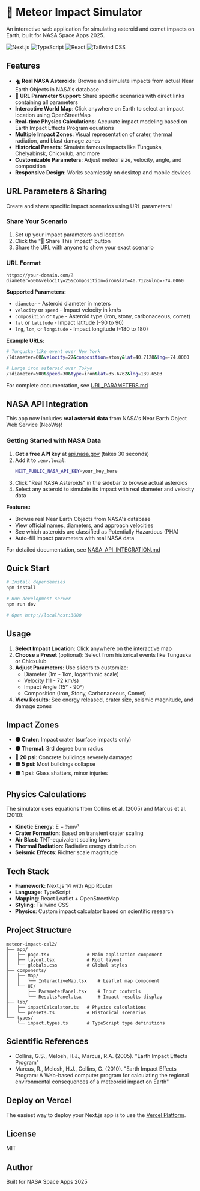 # 🌠 Meteor Impact Simulator

An interactive web application for simulating asteroid and comet impacts on Earth, built for NASA Space Apps 2025.

![Next.js](https://img.shields.io/badge/Next.js-14-black)
![TypeScript](https://img.shields.io/badge/TypeScript-5-blue)
![React](https://img.shields.io/badge/React-18-blue)
![Tailwind CSS](https://img.shields.io/badge/Tailwind-3-38bdf8)

## Features

- **🛸 Real NASA Asteroids**: Browse and simulate impacts from actual Near Earth Objects in NASA's database
- **🔗 URL Parameter Support**: Share specific scenarios with direct links containing all parameters
- **Interactive World Map**: Click anywhere on Earth to select an impact location using OpenStreetMap
- **Real-time Physics Calculations**: Accurate impact modeling based on Earth Impact Effects Program equations
- **Multiple Impact Zones**: Visual representation of crater, thermal radiation, and blast damage zones
- **Historical Presets**: Simulate famous impacts like Tunguska, Chelyabinsk, Chicxulub, and more
- **Customizable Parameters**: Adjust meteor size, velocity, angle, and composition
- **Responsive Design**: Works seamlessly on desktop and mobile devices

## URL Parameters & Sharing

Create and share specific impact scenarios using URL parameters!

### Share Your Scenario
1. Set up your impact parameters and location
2. Click the "🔗 Share This Impact" button
3. Share the URL with anyone to show your exact scenario

### URL Format
```
https://your-domain.com/?diameter=500&velocity=25&composition=iron&lat=40.7128&lng=-74.0060
```

**Supported Parameters:**
- `diameter` - Asteroid diameter in meters
- `velocity` or `speed` - Impact velocity in km/s
- `composition` or `type` - Asteroid type (iron, stony, carbonaceous, comet)
- `lat` or `latitude` - Impact latitude (-90 to 90)
- `lng`, `lon`, or `longitude` - Impact longitude (-180 to 180)

**Example URLs:**
```bash
# Tunguska-like event over New York
/?diameter=60&velocity=27&composition=stony&lat=40.7128&lng=-74.0060

# Large iron asteroid over Tokyo
/?diameter=500&speed=30&type=iron&lat=35.6762&lng=139.6503
```

For complete documentation, see [URL_PARAMETERS.md](./URL_PARAMETERS.md)

## NASA API Integration

This app now includes **real asteroid data** from NASA's Near Earth Object Web Service (NeoWs)!

### Getting Started with NASA Data

1. **Get a free API key** at [api.nasa.gov](https://api.nasa.gov/) (takes 30 seconds)
2. Add it to `.env.local`:
   ```bash
   NEXT_PUBLIC_NASA_API_KEY=your_key_here
   ```
3. Click "Real NASA Asteroids" in the sidebar to browse actual asteroids
4. Select any asteroid to simulate its impact with real diameter and velocity data

**Features:**
- Browse real Near Earth Objects from NASA's database
- View official names, diameters, and approach velocities
- See which asteroids are classified as Potentially Hazardous (PHA)
- Auto-fill impact parameters with real NASA data

For detailed documentation, see [NASA_API_INTEGRATION.md](./NASA_API_INTEGRATION.md)

## Quick Start

```bash
# Install dependencies
npm install

# Run development server
npm run dev

# Open http://localhost:3000
```

## Usage

1. **Select Impact Location**: Click anywhere on the interactive map
2. **Choose a Preset** (optional): Select from historical events like Tunguska or Chicxulub
3. **Adjust Parameters**: Use sliders to customize:
   - Diameter (1m - 1km, logarithmic scale)
   - Velocity (11 - 72 km/s)
   - Impact Angle (15° - 90°)
   - Composition (Iron, Stony, Carbonaceous, Comet)
4. **View Results**: See energy released, crater size, seismic magnitude, and damage zones

## Impact Zones

- **🟤 Crater**: Impact crater (surface impacts only)
- **🟠 Thermal**: 3rd degree burn radius
- **🔴 20 psi**: Concrete buildings severely damaged
- **🟡 5 psi**: Most buildings collapse
- **🟡 1 psi**: Glass shatters, minor injuries

## Physics Calculations

The simulator uses equations from Collins et al. (2005) and Marcus et al. (2010):

- **Kinetic Energy**: E = ½mv²
- **Crater Formation**: Based on transient crater scaling
- **Air Blast**: TNT-equivalent scaling laws
- **Thermal Radiation**: Radiative energy distribution
- **Seismic Effects**: Richter scale magnitude

## Tech Stack

- **Framework**: Next.js 14 with App Router
- **Language**: TypeScript
- **Mapping**: React Leaflet + OpenStreetMap
- **Styling**: Tailwind CSS
- **Physics**: Custom impact calculator based on scientific research

## Project Structure

```
meteor-impact-cal2/
├── app/
│   ├── page.tsx              # Main application component
│   ├── layout.tsx            # Root layout
│   └── globals.css           # Global styles
├── components/
│   ├── Map/
│   │   └── InteractiveMap.tsx    # Leaflet map component
│   └── UI/
│       ├── ParameterPanel.tsx    # Input controls
│       └── ResultsPanel.tsx      # Impact results display
├── lib/
│   ├── impactCalculator.ts   # Physics calculations
│   └── presets.ts            # Historical scenarios
└── types/
    └── impact.types.ts       # TypeScript type definitions
```

## Scientific References

- Collins, G.S., Melosh, H.J., Marcus, R.A. (2005). "Earth Impact Effects Program"
- Marcus, R., Melosh, H.J., Collins, G. (2010). "Earth Impact Effects Program: A Web-based computer program for calculating the regional environmental consequences of a meteoroid impact on Earth"

## Deploy on Vercel

The easiest way to deploy your Next.js app is to use the [Vercel Platform](https://vercel.com/new?utm_medium=default-template&filter=next.js&utm_source=create-next-app&utm_campaign=create-next-app-readme).

## License

MIT

## Author

Built for NASA Space Apps 2025

